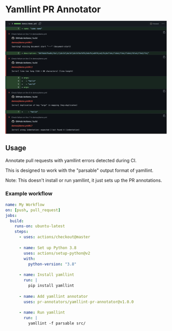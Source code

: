 # Yamllint PR Annotator

![demo](images/demo.png)

## Usage

Annotate pull requests with yamllint errors detected during CI.

This is designed to work with the "parsable" output format of yamllint.

Note: This doesn't install or run yamllint, it just sets up the PR annotations.

### Example workflow

```yaml
name: My Workflow
on: [push, pull_request]
jobs:
  build:
    runs-on: ubuntu-latest
    steps:
      - uses: actions/checkout@master

      - name: Set up Python 3.8
        uses: actions/setup-python@v2
        with:
          python-version: "3.8"
        
      - name: Install yamllint
        run: |
          pip install yamllint

      - name: Add yamllint annotator
        uses: pr-annotators/yamllint-pr-annotator@v1.0.0

      - name: Run yamllint
        run: |
          yamllint -f parsable src/
```
